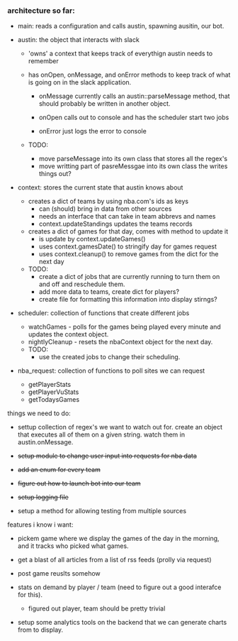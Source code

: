 ### architecture so far:
* main: reads a configuration and calls austin, spawning ausitin, our bot.

* austin: the object that interacts with slack
  * 'owns' a context that keeps track of everythign austin needs to remember
  
  * has onOpen, onMessage, and onError methods to keep track of what is going
    on in the slack application.
    
    * onMessage currently calls an austin::parseMessage method, that should
      probably be written in another object.
   
    * onOpen calls out to console and has the scheduler start two jobs
    
    * onError just logs the error to console

  * TODO:
    * move parseMessage into its own class that stores all the regex's
    * move writting part of pasreMessgae into its own class the writes things
      out?

* context: stores the current state that austin knows about

  * creates a dict of teams by using nba.com's ids as keys
    * can (should) bring in data from other sources
    * needs an interface that can take in team abbrevs and names
    * context.updateStandings updates the teams records
  * creates a dict of games for that day, comes with method to update it
    * is update by context.updateGames()
    * uses context.gamesDate() to stringify day for games request
    * uses context.cleanup() to remove games from the dict for the next day
  * TODO:
    * create a dict of jobs that are currently running to turn them on and
          off and reschedule them.
    * add more data to teams, create dict for players?
    * create file for formatting this information into display stirngs?

* scheduler: collection of functions that create different jobs
  * watchGames - polls for the games being played every minute and updates the
    context object.
  * nightlyCleanup - resets the nbaContext object for the next day.
  * TODO:
    * use the created jobs to change their scheduling.

* nba_request: collection of functions to poll sites we can request
  * getPlayerStats
  * getPlayerVuStats
  * getTodaysGames


things we need to do:

* settup collection of regex's we want to watch out for. create an object that
  executes all of them on a given string. watch them in austin.onMessage.

* ~~setup module to change user input into requests for nba data~~

* ~~add an enum for every team~~

* ~~figure out how to launch bot into our team~~

* ~~setup logging file~~

* setup a method for allowing testing from multiple sources

features i know i want:

* pickem game where we display the games of the day in the morning, and it
  tracks who picked what games.

* get a blast of all articles from a list of rss feeds (prolly via request)

* post game reuslts somehow

* stats on demand by player / team (need to figure out a good interafce for
  this).
  * figured out player, team should be pretty trivial

* setup some analytics tools on the backend that we can generate charts from to
  display.
